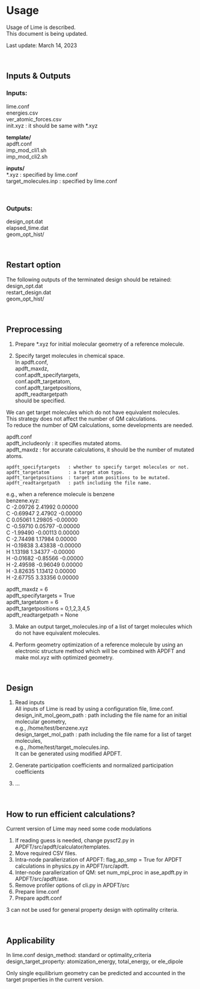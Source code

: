 # Usage

Usage of Lime is described.  
This document is being updated.

Last update: March 14, 2023

<br/>

## Inputs & Outputs

### Inputs:
  lime.conf  
  energies.csv  
  ver_atomic_forces.csv  
  init.xyz : it should be same with *.xyz

**template/**  
  apdft.conf  
  imp_mod_cli1.sh  
  imp_mod_cli2.sh  

**inputs/**  
  *.xyz : specified by lime.conf  
  target_molecules.inp : specified by lime.conf  

<br/>

### Outputs:
  design_opt.dat  
  elapsed_time.dat  
  geom_opt_hist/  

<br/>

## Restart option

The following outputs of the terminated design should be retained:  
  design_opt.dat  
  restart_design.dat  
  geom_opt_hist/  

<br/>

## Preprocessing

1. Prepare *.xyz for initial molecular geometry of a reference molecule.

2. Specify target molecules in chemical space.  
  In apdft.conf,  
    apdft_maxdz,  
    conf.apdft_specifytargets,  
    conf.apdft_targetatom,  
    conf.apdft_targetpositions,  
    apdft_readtargetpath  
  should be specified.  

  We can get target molecules which do not have equivalent molecules.  
  This strategy does not affect the number of QM calculations.  
  To reduce the number of QM calculations, some developments are needed.

  apdft.conf  
    apdft_includeonly      : it specifies mutated atoms.  
    apdft_maxdz            : for accurate calculations, it should be
                             the number of mutated atoms.

    apdft_specifytargets   : whether to specify target molecules or not.
    apdft_targetatom       : a target atom type.
    apdft_targetpositions  : target atom positions to be mutated.
    apdft_readtargetpath   : path including the file name.

  e.g., when a reference molecule is benzene  
  benzene.xyz:  
  C         -2.09726        2.41992        0.00000  
  C         -0.69947        2.47902       -0.00000  
  C          0.05061        1.29805       -0.00000  
  C         -0.59710        0.05797       -0.00000  
  C         -1.99490       -0.00113        0.00000  
  C         -2.74498        1.17984        0.00000  
  H         -0.19838        3.43838       -0.00000  
  H          1.13198        1.34377       -0.00000  
  H         -0.01682       -0.85566       -0.00000  
  H         -2.49598       -0.96049        0.00000  
  H         -3.82635        1.13412        0.00000  
  H         -2.67755        3.33356        0.00000  

  apdft_maxdz = 6  
  apdft_specifytargets = True  
  apdft_targetatom = 6  
  apdft_targetpositions = 0,1,2,3,4,5  
  apdft_readtargetpath = None  

3. Make an output target_molecules.inp of a list of target molecules which do not have
   equivalent molecules.

4. Perform geometry optimization of a reference molecule by using an electronic structure
   method which will be combined with APDFT and make mol.xyz with optimized geometry.

<br/>

## Design

1. Read inputs  
  All inputs of Lime is read by using a configuration file, lime.conf.  
    design_init_mol_geom_path  : path including the file name for an initial
    molecular geometry,  
    e.g., /home/test/benzene.xyz  
    design_target_mol_path     : path including the file name for a list of
    target molecules,  
    e.g., /home/test/target_molecules.inp.  
    It can be generated using modified APDFT.

2. Generate participation coefficients and normalized participation coefficients

3. ...

<br/>

## How to run efficient calculations?

  Current version of Lime may need some code modulations

  1. If reading guess is needed, change pyscf2.py in APDFT/src/apdft/calculator/templates.
  2. Move required CSV files.
  3. Intra-node parallerization of APDFT: flag_ap_smp = True for APDFT
     calculations in physics.py in APDFT/src/apdft.
  4. Inter-node parallerization of QM: set num_mpi_proc in ase_apdft.py in APDFT/src/apdft/ase.
  5. Remove profiler options of cli.py in APDFT/src
  6. Prepare lime.conf
  7. Prepare apdft.conf

  3 can not be used for general property design with optimality criteria.

<br/>

## Applicability

  In lime.conf
  design_method: standard or optimality_criteria
  design_target_property: atomization_energy, total_energy, or ele_dipole

  Only single equilibrium geometry can be predicted and accounted in the target
  properties in the current version.